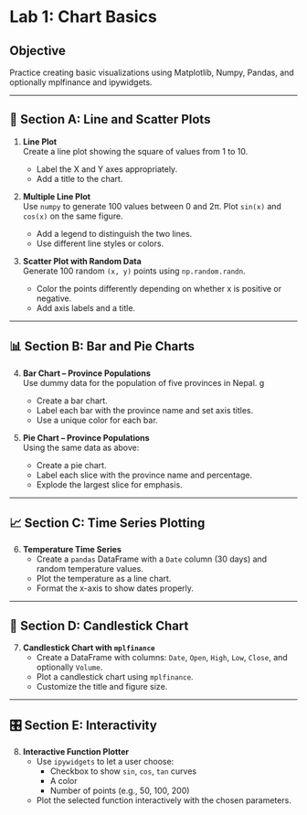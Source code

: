 # Lab 1: Chart Basics

## Objective

Practice creating basic visualizations using Matplotlib, Numpy, Pandas, and optionally mplfinance and ipywidgets.

---

## 🧪 Section A: Line and Scatter Plots

1. **Line Plot**  
   Create a line plot showing the square of values from 1 to 10.

   - Label the X and Y axes appropriately.
   - Add a title to the chart.

2. **Multiple Line Plot**  
   Use `numpy` to generate 100 values between 0 and 2π. Plot `sin(x)` and `cos(x)` on the same figure.

   - Add a legend to distinguish the two lines.
   - Use different line styles or colors.

3. **Scatter Plot with Random Data**  
   Generate 100 random `(x, y)` points using `np.random.randn`.
   - Color the points differently depending on whether x is positive or negative.
   - Add axis labels and a title.

---

## 📊 Section B: Bar and Pie Charts

4. **Bar Chart – Province Populations**  
    Use dummy data for the population of five provinces in Nepal.
   g

   - Create a bar chart.
   - Label each bar with the province name and set axis titles.
   - Use a unique color for each bar.

5. **Pie Chart – Province Populations**  
   Using the same data as above:
   - Create a pie chart.
   - Label each slice with the province name and percentage.
   - Explode the largest slice for emphasis.

---

## 📈 Section C: Time Series Plotting

6. **Temperature Time Series**
   - Create a `pandas` DataFrame with a `Date` column (30 days) and random temperature values.
   - Plot the temperature as a line chart.
   - Format the x-axis to show dates properly.

---

## 🧭 Section D: Candlestick Chart

7. **Candlestick Chart with `mplfinance`**
   - Create a DataFrame with columns: `Date`, `Open`, `High`, `Low`, `Close`, and optionally `Volume`.
   - Plot a candlestick chart using `mplfinance`.
   - Customize the title and figure size.

---

## 🎛 Section E: Interactivity

8. **Interactive Function Plotter**
   - Use `ipywidgets` to let a user choose:
     - Checkbox to show `sin`, `cos`, `tan` curves
     - A color
     - Number of points (e.g., 50, 100, 200)
   - Plot the selected function interactively with the chosen parameters.
